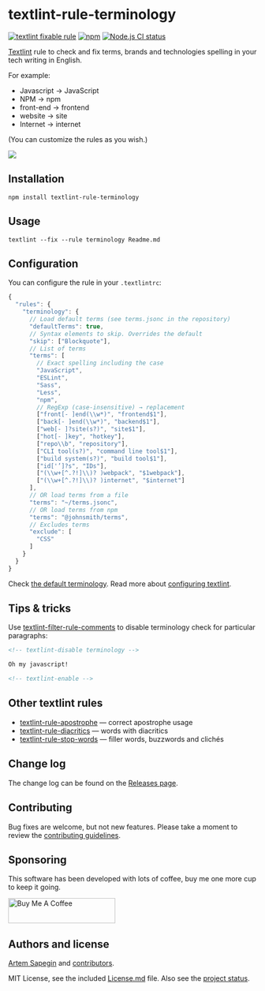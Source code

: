 # textlint-rule-terminology

[![textlint fixable rule](https://img.shields.io/badge/textlint-fixable-green.svg?style=social)](https://textlint.github.io/) [![npm](https://img.shields.io/npm/v/textlint-rule-terminology.svg)](https://www.npmjs.com/package/textlint-rule-terminology) [![Node.js CI status](https://github.com/sapegin/textlint-rule-terminology/workflows/Node.js%20CI/badge.svg)](https://github.com/sapegin/textlint-rule-terminology/actions)

[Textlint](https://github.com/textlint/textlint) rule to check and fix terms, brands and technologies spelling in your tech writing in English.

For example:

- Javascript → JavaScript
- NPM → npm
- front-end → frontend
- website → site
- Internet → internet

(You can customize the rules as you wish.)

![](https://d3vv6lp55qjaqc.cloudfront.net/items/1p0s3e2p1U1m1r3N2Q41/terminology.png)

## Installation

```shell
npm install textlint-rule-terminology
```

## Usage

```shell
textlint --fix --rule terminology Readme.md
```

## Configuration

You can configure the rule in your `.textlintrc`:

```js
{
  "rules": {
    "terminology": {
      // Load default terms (see terms.jsonc in the repository)
      "defaultTerms": true,
      // Syntax elements to skip. Overrides the default
      "skip": ["Blockquote"],
      // List of terms
      "terms": [
        // Exact spelling including the case
        "JavaScript",
        "ESLint",
        "Sass",
        "Less",
        "npm",
        // RegExp (case-insensitive) → replacement
        ["front[- ]end(\\w*)", "frontend$1"],
        ["back[- ]end(\\w*)", "backend$1"],
        ["web[- ]?site(s?)", "site$1"],
        ["hot[- ]key", "hotkey"],
        ["repo\\b", "repository"],
        ["CLI tool(s?)", "command line tool$1"],
        ["build system(s?)", "build tool$1"],
        ["id['’]?s", "IDs"],
        ["(\\w+[^.?!]\\)? )webpack", "$1webpack"],
        ["(\\w+[^.?!]\\)? )internet", "$internet"]
      ],
      // OR load terms from a file
      "terms": "~/terms.jsonc",
      // OR load terms from npm
      "terms": "@johnsmith/terms",
      // Excludes terms
      "exclude": [
        "CSS"
      ]
    }
  }
}
```

Check [the default terminology](./terms.jsonc). Read more about [configuring textlint](https://github.com/textlint/textlint/blob/master/docs/configuring.md).

## Tips & tricks

Use [textlint-filter-rule-comments](https://github.com/textlint/textlint-filter-rule-comments) to disable terminology check for particular paragraphs:

```markdown
<!-- textlint-disable terminology -->

Oh my javascript!

<!-- textlint-enable -->
```

## Other textlint rules

- [textlint-rule-apostrophe](https://github.com/sapegin/textlint-rule-apostrophe) — correct apostrophe usage
- [textlint-rule-diacritics](https://github.com/sapegin/textlint-rule-diacritics) — words with diacritics
- [textlint-rule-stop-words](https://github.com/sapegin/textlint-rule-stop-words) — filler words, buzzwords and clichés

## Change log

The change log can be found on the [Releases page](https://github.com/sapegin/textlint-rule-terminology/releases).

## Contributing

Bug fixes are welcome, but not new features. Please take a moment to review the [contributing guidelines](Contributing.md).

## Sponsoring

This software has been developed with lots of coffee, buy me one more cup to keep it going.

<a href="https://www.buymeacoffee.com/sapegin" target="_blank"><img src="https://cdn.buymeacoffee.com/buttons/lato-orange.png" alt="Buy Me A Coffee" height="51" width="217" ></a>

## Authors and license

[Artem Sapegin](https://sapegin.me) and [contributors](https://github.com/sapegin/textlint-rule-terminology/graphs/contributors).

MIT License, see the included [License.md](License.md) file. Also see the [project status](https://github.com/sapegin/textlint-rule-terminology/discussions/65).

